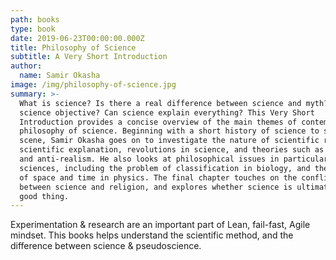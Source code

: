 ```yaml
---
path: books
type: book
date: 2019-06-23T00:00:00.000Z
title: Philosophy of Science
subtitle: A Very Short Introduction
author:
  name: Samir Okasha
image: /img/philosophy-of-science.jpg
summary: >-
  What is science? Is there a real difference between science and myth? Is
  science objective? Can science explain everything? This Very Short
  Introduction provides a concise overview of the main themes of contemporary
  philosophy of science. Beginning with a short history of science to set the
  scene, Samir Okasha goes on to investigate the nature of scientific reasoning,
  scientific explanation, revolutions in science, and theories such as realism
  and anti-realism. He also looks at philosophical issues in particular
  sciences, including the problem of classification in biology, and the nature
  of space and time in physics. The final chapter touches on the conflicts
  between science and religion, and explores whether science is ultimately a
  good thing.
---
```

Experimentation & research are an important part of Lean, fail-fast, Agile mindset. This books helps understand the scientific method, and the difference between science & pseudoscience.
